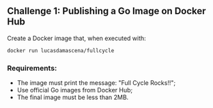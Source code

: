 ## Challenge 1: Publishing a Go Image on Docker Hub

Create a Docker image that, when executed with:

```sh
docker run lucasdamascena/fullcycle
```

### Requirements:
- The image must print the message: "Full Cycle Rocks!!";
- Use official Go images from Docker Hub;
- The final image must be less than 2MB.
